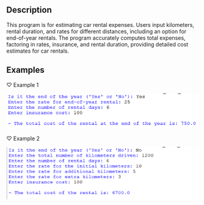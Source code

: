 ## Description
This program is for estimating car rental expenses. Users input kilometers, rental duration, and rates for different distances, including an option for end-of-year rentals. The program accurately computes total expenses, factoring in rates, insurance, and rental duration, providing detailed cost estimates for car rentals.

## Examples
♡ Example 1  

<img src="example1.png">  

♡ Example 2  

<img src="example2.png">
